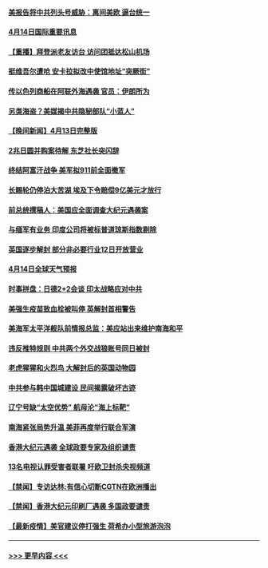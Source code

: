 #### [美报告将中共列头号威胁：离间美欧 逼台统一](../pages/prog202/a103095875.md?t=04142051) 
#### [4月14日国际重要讯息](../pages/prog202/a103095817.md?t=04142051) 
#### [【重播】拜登派老友访台 访问团抵达松山机场](../pages/prog202/a103095812.md?t=04142051) 
#### [挺维吾尔遭呛 安卡拉拟改中使馆地址“突厥街”](../pages/prog202/a103095720.md?t=04142051) 
#### [传以色列商船在阿联外海遇袭 官员：伊朗所为](../pages/prog202/a103095691.md?t=04142051) 
#### [另类海盗？美媒揭中共隐秘部队“小蓝人”](../pages/prog202/a103095637.md?t=04142051) 
#### [【晚间新闻】4月13日完整版](../pages/prog202/a103095664.md?t=04142051) 
#### [2兆日圆并购案待解 东芝社长突闪辞](../pages/prog202/a103095658.md?t=04142051) 
#### [终结阿富汗战争 美军拟911前全面撤军](../pages/prog202/a103095629.md?t=04142051) 
#### [长赐轮仍停泊大苦湖 埃及下令赔偿9亿美元才放行](../pages/prog202/a103095620.md?t=04142051) 
#### [前总统撰稿人：美国应全面调查大纪元遇袭案](../pages/prog202/a103095616.md?t=04142051) 
#### [与缅军有业务 印度公司将被标普道琼斯指数剔除](../pages/prog202/a103095170.md?t=04142051) 
#### [英国逐步解封 部分非必要行业12日开放营业](../pages/prog202/a103095466.md?t=04142051) 
#### [4月14日全球天气预报](../pages/prog202/a103095504.md?t=04142051) 
#### [时事拼盘：日德2+2会谈 印太战略应对中共](../pages/prog202/a103095501.md?t=04142051) 
#### [美强生疫苗致血栓被叫停 英解封首相警告](../pages/prog202/a103095510.md?t=04142051) 
#### [美海军太平洋舰队前情报总监：美应站出来维护南海和平](../pages/prog202/a103095484.md?t=04142051) 
#### [违反推特规则 中共两个外交战狼账号同日被封](../pages/prog202/a103095427.md?t=04142051) 
#### [老虎猩猩和火烈鸟 大解封后的英国动物园](../pages/prog202/a103095452.md?t=04142051) 
#### [中共参与韩中国城建设 民间揭露破坏古迹](../pages/prog202/a103095415.md?t=04142051) 
#### [辽宁号缺“太空优势” 航母沦“海上标靶”](../pages/prog202/a103094604.md?t=04142051) 
#### [南海紧张局势升温 美菲再度举行联合军演](../pages/prog202/a103094707.md?t=04142051) 
#### [香港大纪元遇袭 全球政要专家及组织谴责](../pages/prog202/a103095382.md?t=04142051) 
#### [13名电视认罪受害者联署 吁欧卫封杀央视频道](../pages/prog202/a103095254.md?t=04142051) 
#### [【禁闻】专访达林:有信心切断CGTN在欧洲播出](../pages/prog202/a103095320.md?t=04142051) 
#### [【禁闻】香港大纪元印刷厂遇袭 多国政要谴责](../pages/prog202/a103095300.md?t=04142051) 
#### [【最新疫情】美官建议停打强生 荷希办小型旅游泡泡](../pages/prog202/a103095293.md?t=04142051) 

----
#### [ >>> 更早内容 <<< ](../indexes/prog202-earlier.md)

